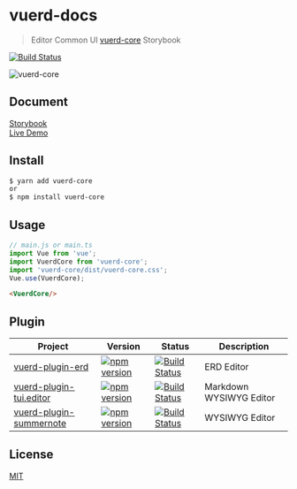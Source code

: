 # vuerd-docs

> Editor Common UI [vuerd-core](https://github.com/vuerd/vuerd-core) Storybook

[![Build Status](https://travis-ci.com/vuerd/vuerd-docs.svg?branch=master)](https://travis-ci.com/vuerd/vuerd-docs)

![vuerd-core](https://user-images.githubusercontent.com/45829489/69156939-8c146b80-0b27-11ea-99ed-6f1b8ce3c3ae.gif)

## Document
[Storybook](https://vuerd.github.io/vuerd-docs/)   
[Live Demo](https://vuerd.github.io/vuerd-docs/iframe.html?id=demo-live--vuerd-core)

## Install
```bash
$ yarn add vuerd-core
or
$ npm install vuerd-core
```
## Usage
```js
// main.js or main.ts
import Vue from 'vue';
import VuerdCore from 'vuerd-core';
import 'vuerd-core/dist/vuerd-core.css';
Vue.use(VuerdCore);
```
```html
<VuerdCore/>
```

## Plugin
| Project | Version | Status | Description
| --- | --- | --- | --- |
| [vuerd-plugin-erd](https://github.com/vuerd/vuerd-plugin-erd) | [![npm version](https://img.shields.io/npm/v/vuerd-plugin-erd.svg)](https://www.npmjs.com/package/vuerd-plugin-erd) | [![Build Status](https://travis-ci.com/vuerd/vuerd-plugin-erd.svg?branch=master)](https://travis-ci.com/vuerd/vuerd-plugin-erd) | ERD Editor |
| [vuerd-plugin-tui.editor](https://github.com/vuerd/vuerd-plugin-tui.editor) | [![npm version](https://img.shields.io/npm/v/vuerd-plugin-tui.editor.svg)](https://www.npmjs.com/package/vuerd-plugin-tui.editor) | [![Build Status](https://travis-ci.com/vuerd/vuerd-plugin-tui.editor.svg?branch=master)](https://travis-ci.com/vuerd/vuerd-plugin-tui.editor) | Markdown WYSIWYG Editor |
| [vuerd-plugin-summernote](https://github.com/vuerd/vuerd-plugin-summernote) | [![npm version](https://img.shields.io/npm/v/vuerd-plugin-summernote.svg)](https://www.npmjs.com/package/vuerd-plugin-summernote) | [![Build Status](https://travis-ci.com/vuerd/vuerd-plugin-summernote.svg?branch=master)](https://travis-ci.com/vuerd/vuerd-plugin-summernote) | WYSIWYG Editor |

## License
[MIT](https://github.com/vuerd/vuerd-docs/blob/master/LICENSE)
